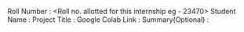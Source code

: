 Roll Number       : <Roll no. allotted for this internship eg - 23470>
Student Name      : <Your good name>
Project Title     : <Problem statement allotted to you>
Google Colab Link : <View only link of your Google Colab Notebook>
Summary(Optional) : <Brief summary of your project>